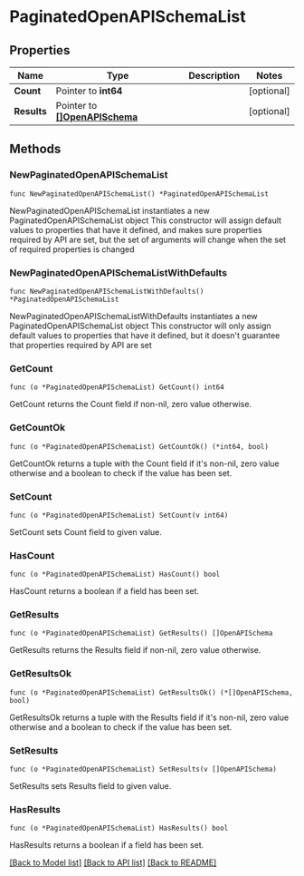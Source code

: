 # PaginatedOpenAPISchemaList

## Properties

Name | Type | Description | Notes
------------ | ------------- | ------------- | -------------
**Count** | Pointer to **int64** |  | [optional] 
**Results** | Pointer to [**[]OpenAPISchema**](OpenAPISchema.md) |  | [optional] 

## Methods

### NewPaginatedOpenAPISchemaList

`func NewPaginatedOpenAPISchemaList() *PaginatedOpenAPISchemaList`

NewPaginatedOpenAPISchemaList instantiates a new PaginatedOpenAPISchemaList object
This constructor will assign default values to properties that have it defined,
and makes sure properties required by API are set, but the set of arguments
will change when the set of required properties is changed

### NewPaginatedOpenAPISchemaListWithDefaults

`func NewPaginatedOpenAPISchemaListWithDefaults() *PaginatedOpenAPISchemaList`

NewPaginatedOpenAPISchemaListWithDefaults instantiates a new PaginatedOpenAPISchemaList object
This constructor will only assign default values to properties that have it defined,
but it doesn't guarantee that properties required by API are set

### GetCount

`func (o *PaginatedOpenAPISchemaList) GetCount() int64`

GetCount returns the Count field if non-nil, zero value otherwise.

### GetCountOk

`func (o *PaginatedOpenAPISchemaList) GetCountOk() (*int64, bool)`

GetCountOk returns a tuple with the Count field if it's non-nil, zero value otherwise
and a boolean to check if the value has been set.

### SetCount

`func (o *PaginatedOpenAPISchemaList) SetCount(v int64)`

SetCount sets Count field to given value.

### HasCount

`func (o *PaginatedOpenAPISchemaList) HasCount() bool`

HasCount returns a boolean if a field has been set.

### GetResults

`func (o *PaginatedOpenAPISchemaList) GetResults() []OpenAPISchema`

GetResults returns the Results field if non-nil, zero value otherwise.

### GetResultsOk

`func (o *PaginatedOpenAPISchemaList) GetResultsOk() (*[]OpenAPISchema, bool)`

GetResultsOk returns a tuple with the Results field if it's non-nil, zero value otherwise
and a boolean to check if the value has been set.

### SetResults

`func (o *PaginatedOpenAPISchemaList) SetResults(v []OpenAPISchema)`

SetResults sets Results field to given value.

### HasResults

`func (o *PaginatedOpenAPISchemaList) HasResults() bool`

HasResults returns a boolean if a field has been set.


[[Back to Model list]](../README.md#documentation-for-models) [[Back to API list]](../README.md#documentation-for-api-endpoints) [[Back to README]](../README.md)


